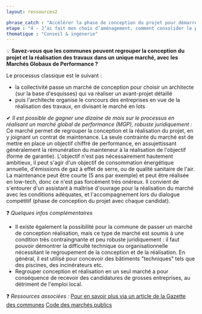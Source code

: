 ```yaml
---
layout: ressources2

phrase_catch : "Accélérer la phase de conception du projet pour démarrer les travaux au plus vite"
etape : "4 - J’ai fait mon choix d’aménagement, comment consolider le projet avant d’attaquer les travaux ?"
thematique : "Conseil & ingénerie"
---
```


💡 **Savez-vous que les communes peuvent regrouper la conception du projet et la réalisation des travaux dans un unique marché, avec les Marchés Globaux de Performance ?**
  
  Le processus classique est le suivant : 
  * la collectivité passe un marché de conception pour choisir un architecte (sur la base d'esquisses) qui va réaliser un avant-projet détaillé
  * puis l'architecte organise le concours des entreprises en vue de la réalisation des travaux, en divisant le marché en lots
  
  ✔ *Il est possible de gagner une dizaine de mois sur le processus en réalisant un marché global de performance (MGP), robuste juridiquement :*
  Ce marché permet de regrouper la conception et la réalisation du projet, en y joignant un contrat de maintenance. La seule contrainte du marché est de mettre en place un objectif chiffré de performance, en assujettissant généralement la rémunération du mainteneur à la réalisation de l'objectif (forme de garantie). L'objectif n'est pas nécessairement hautement ambitieux, il peut s'agir d'un objectif de consommation énergétique annuelle, d'émissions de gaz à effet de serre, ou de qualité sanitaire de l'air. La maintenance peut être courte (5 ans par exemple) et peut être réalisée en low-tech, donc ce n'est pas forcément très onéreux.
  Il convient de s'entourer d'un assistant à maîtrise d'ouvrage pour la réalisation du marché avec les conditions adéquates, et l'accompagnement lors du dialogue compétitif (phase de conception du projet avec chaque candidat).
  
  ❓ *Quelques infos complémentaires*
  * Il existe également la possibilité pour la commune de passer un marché de conception réalisation, mais ce type de marché est soumis à une condition très contraingnante et peu robuste juridiquement : il faut pouvoir démontrer la difficulté technique ou organisationnelle nécessitant le regroupement de la conception et de la réalisation. En général, il est utilisé pour concevoir des bâtiments "techniques" tels que des piscines, des incinérateurs etc.
  * Regrouper conception et réalisation en un seul marché a pour conséquence de recevoir des candidatures de grosses entreprises, au détriment de l'emploi local.
  
  ❓ *Ressources associées :*
  [Pour en savoir plus via un article de la Gazette des communes](https://www.lagazettedescommunes.com/655247/recourir-aux-marches-globaux-de-performance-en-6-etapes/)
  [Code des marchés publics](http://www.marche-public.fr/Marches-publics/Definitions/Entrees/Marche-global-performance.htm)

